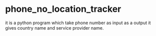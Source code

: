 # phone_no_location_tracker
it is a python program which take phone number as input as a output it gives country name and service provider name.
